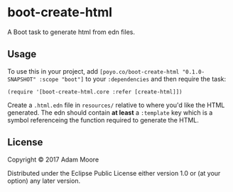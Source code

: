 # boot-create-html

A Boot task to generate html from edn files.

## Usage

To use this in your project, add `[poyo.co/boot-create-html "0.1.0-SNAPSHOT" :scope "boot"]` to your `:dependencies`
and then require the task:

    (require '[boot-create-html.core :refer [create-html]])

Create a `.html.edn` file in `resources/` relative to where you'd like the HTML generated.
The edn should contain **at least** a `:template` key which is a symbol referenceing the function required to generate the HTML.

## License

Copyright © 2017 Adam Moore

Distributed under the Eclipse Public License either version 1.0 or (at
your option) any later version.
